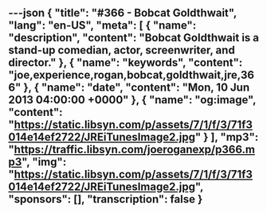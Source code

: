---json
{
  "title": "#366 - Bobcat Goldthwait",
  "lang": "en-US",
  "meta": [
    {
      "name": "description",
      "content": "Bobcat Goldthwait is a stand-up comedian, actor, screenwriter, and director."
    },
    {
      "name": "keywords",
      "content": "joe,experience,rogan,bobcat,goldthwait,jre,366"
    },
    {
      "name": "date",
      "content": "Mon, 10 Jun 2013 04:00:00 +0000"
    },
    {
      "name": "og:image",
      "content": "https://static.libsyn.com/p/assets/7/1/f/3/71f3014e14ef2722/JREiTunesImage2.jpg"
    }
  ],
  "mp3": "https://traffic.libsyn.com/joeroganexp/p366.mp3",
  "img": "https://static.libsyn.com/p/assets/7/1/f/3/71f3014e14ef2722/JREiTunesImage2.jpg",
  "sponsors": [],
  "transcription": false
}
---
<episode-header />

<timemark seconds="0" />

<transcribe-call-to-action />

<episode-footer />